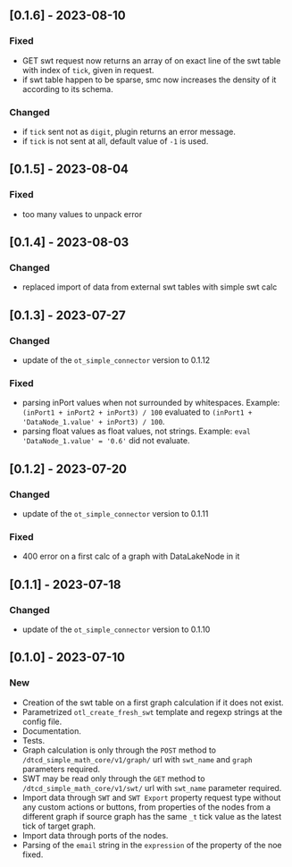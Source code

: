 ## [0.1.6] - 2023-08-10

### Fixed

- GET swt request now returns an array of on exact line of the swt table with index of `tick`, given in request.
- if swt table happen to be sparse, smc now increases the density of it according to its schema.

### Changed

- if `tick` sent not as `digit`, plugin returns an error message.
- if `tick` is not sent at all, default value of `-1` is used.

## [0.1.5] - 2023-08-04

### Fixed

- too many values to unpack error

## [0.1.4] - 2023-08-03

### Changed
- replaced import of data from external swt tables with simple swt calc

## [0.1.3] - 2023-07-27

### Changed
- update of the `ot_simple_connector` version to 0.1.12

### Fixed
- parsing inPort values when not surrounded by whitespaces. Example: `(inPort1 + inPort2 + inPort3) / 100` evaluated to `(inPort1 + 'DataNode_1.value' + inPort3) / 100`.
- parsing float values as float values, not strings. Example: `eval 'DataNode_1.value' = '0.6'` did not evaluate.


## [0.1.2] - 2023-07-20

### Changed
- update of the `ot_simple_connector` version to 0.1.11

### Fixed
- 400 error on a first calc of a graph with DataLakeNode in it

## [0.1.1] - 2023-07-18

### Changed
- update of the `ot_simple_connector` version to 0.1.10

## [0.1.0] - 2023-07-10

### New
- Creation of the swt table on a first graph calculation if it does not exist.
- Parametrized `otl_create_fresh_swt` template and regexp strings at the config file.
- Documentation.
- Tests.
- Graph calculation is only through the `POST` method to `/dtcd_simple_math_core/v1/graph/` url with `swt_name` and `graph` parameters required.
- SWT may be read only through the `GET` method to `/dtcd_simple_math_core/v1/swt/` url with `swt_name` parameter required.
- Import data through `SWT` and `SWT Export` property request type without any custom actions or buttons, from properties of the nodes from a different graph if source graph has the same `_t` tick value as the latest tick of target graph.
- Import data through ports of the nodes.
- Parsing of the `email` string in the `expression` of the property of the noe fixed.